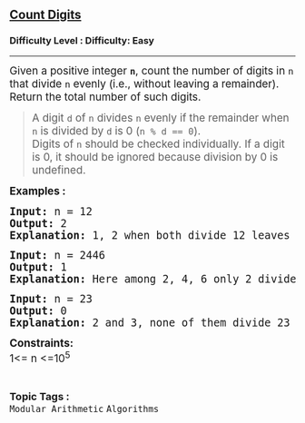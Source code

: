 <h2><a href="https://www.geeksforgeeks.org/problems/count-digits5716/1?page=1&difficulty=Easy&sortBy=submissions">Count Digits</a></h2><h3>Difficulty Level : Difficulty: Easy</h3><hr><div class="problems_problem_content__Xm_eO"><p><span style="font-size: 14pt;">Given a positive integer <strong><code>n</code></strong>, count the number of digits in <code>n</code> that divide <code>n</code> evenly (i.e., without leaving a remainder). Return the total number of such digits.</span></p>
<blockquote>
<p><span style="font-size: 14pt;">A digit <code>d</code> of <code>n</code> divides <code>n</code> evenly if the remainder when <code>n</code> is divided by <code>d</code> is 0 (<code>n % d == 0</code>).</span><br><span style="font-size: 14pt;">Digits of <code>n</code> should be checked individually. If a digit is 0, it should be ignored because division by 0 is undefined.</span></p>
</blockquote>
<p><span style="font-size: 14pt;"><strong>Examples :</strong></span></p>
<pre><span style="font-size: 14pt;"><strong>Input: </strong>n = 12<strong>
Output: </strong>2<strong>
Explanation: </strong>1, 2 when both divide 12 leaves remainder 0.<br></span></pre>
<pre><span style="font-size: 14pt;"><strong>Input: </strong>n = 2446<strong>
Output: </strong>1<strong>
Explanation: </strong>Here among 2, 4, 6 only 2 divides 2446 evenly while 4 and 6 do not.</span></pre>
<pre><span style="font-size: 14pt;"><strong>Input: </strong>n = 23<strong>
Output: </strong>0<strong>
Explanation: </strong>2 and 3, none of them divide 23 evenly.
</span></pre>
<p><span style="font-size: 14pt;"><strong>Constraints:</strong><br>1&lt;= n &lt;=10<sup>5</sup></span></p></div><br><p><span style=font-size:18px><strong>Topic Tags : </strong><br><code>Modular Arithmetic</code>&nbsp;<code>Algorithms</code>&nbsp;